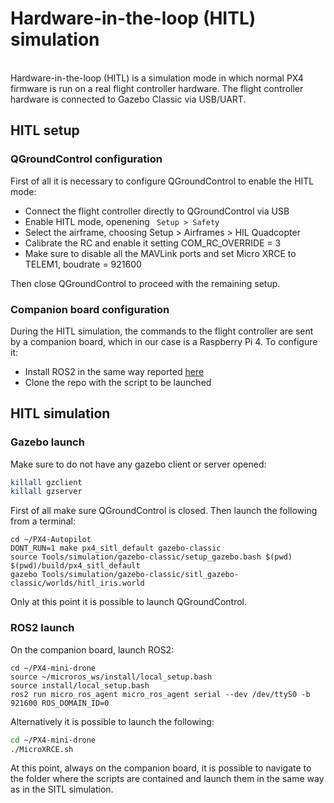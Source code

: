 # Hardware-in-the-loop (HITL) simulation
<br>
Hardware-in-the-loop (HITL) is a simulation mode in which normal PX4 firmware is run on a real flight controller hardware. The flight controller hardware is connected to Gazebo Classic via USB/UART.

## HITL setup

### QGroundControl configuration
First of all it is necessary to configure QGroundControl to enable the HITL mode:
- Connect the flight controller directly to QGroundControl via USB
- Enable HITL mode, openening <code> Setup > Safety </code>
- Select the airframe, choosing Setup > Airframes > HIL Quadcopter
- Calibrate the RC and enable it setting COM_RC_OVERRIDE = 3
- Make sure to disable all the MAVLink ports and set Micro XRCE to TELEM1, boudrate = 921600

Then close QGroundControl to proceed with the remaining setup.

### Companion board configuration
During the HITL simulation, the commands to the flight controller are sent by a companion board, which in our case is a Raspberry Pi 4. To configure it:
- Install ROS2 in the same way reported [here](https://github.com/mattiapettene/PX4-mini-drone/blob/main/docs/toolchain_installation.md)
- Clone the repo with the script to be launched

## HITL simulation
### Gazebo launch

Make sure to do not have any gazebo client or server opened:
``` bash
killall gzclient
killall gzserver
``` 

First of all make sure QGroundControl is closed. Then launch the following from a terminal: <br>
``` 
cd ~/PX4-Autopilot
DONT_RUN=1 make px4_sitl_default gazebo-classic 
source Tools/simulation/gazebo-classic/setup_gazebo.bash $(pwd) $(pwd)/build/px4_sitl_default
gazebo Tools/simulation/gazebo-classic/sitl_gazebo-classic/worlds/hitl_iris.world
```

Only at this point it is possible to launch QGroundControl.

### ROS2 launch
On the companion board, launch ROS2:
```
cd ~/PX4-mini-drone
source ~/microros_ws/install/local_setup.bash
source install/local_setup.bash
ros2 run micro_ros_agent micro_ros_agent serial --dev /dev/ttyS0 -b 921600 ROS_DOMAIN_ID=0
```
Alternatively it is possible to launch the following:
``` bash
cd ~/PX4-mini-drone
./MicroXRCE.sh
``` 

At this point, always on the companion board, it is possible to navigate to the folder where the scripts are contained and launch them in the same way as in the SITL simulation.
